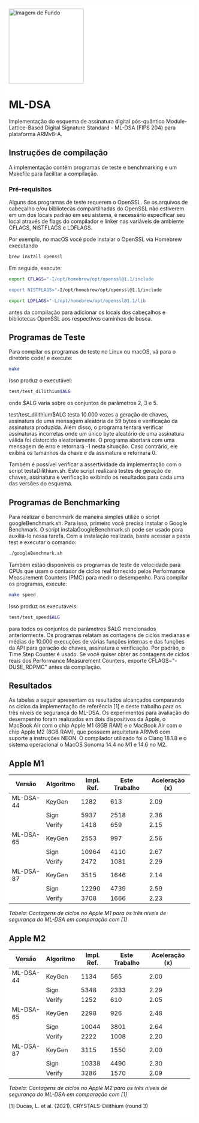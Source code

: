 <div style="background-color: white; padding: 10px; display: inline-block;">

<img src="https://github.com/user-attachments/assets/214dfa1b-5536-4cdc-9df4-acef1aff5e7f" alt="Imagem de Fundo" width="200" height="auto">

# ML-DSA

Implementação do esquema de assinatura digital pós-quântico Module-Lattice-Based Digital Signature Standard - ML-DSA (FIPS 204) para plataforma ARMv8-A.

## Instruções de compilação
A implementação contêm programas de teste e benchmarking e um Makefile para facilitar a compilação.

### Pré-requisitos

Alguns dos programas de teste requerem o OpenSSL. Se os arquivos de cabeçalho e/ou bibliotecas compartilhadas do OpenSSL não estiverem em um dos locais padrão em seu sistema, é necessário especificar seu local através de flags do compilador e linker nas variáveis de ambiente CFLAGS, NISTFLAGS e LDFLAGS.

Por exemplo, no macOS você pode instalar o OpenSSL via Homebrew executando

```sh 
brew install openssl
```

Em seguida, execute:

```sh
export CFLAGS="-I/opt/homebrew/opt/openssl@1.1/include

export NISTFLAGS="-I/opt/homebrew/opt/openssl@1.1/include

export LDFLAGS="-L/opt/homebrew/opt/openssl@1.1/lib
```

antes da compilação para adicionar os locais dos cabeçalhos e bibliotecas OpenSSL aos respectivos caminhos de busca.

## Programas de Teste
Para compilar os programas de teste no Linux ou macOS, vá para o diretório code/ e execute:

```sh
make
```

Isso produz o executável:

```sh
test/test_dilithium$ALG
```

onde $ALG varia sobre os conjuntos de parâmetros 2, 3 e 5.

test/test_dilithium$ALG testa 10.000 vezes a geração de chaves, assinatura de uma mensagem aleatória de 59 bytes e verificação da assinatura produzida. Além disso, o programa tentará verificar assinaturas incorretas onde um único byte aleatório de uma assinatura válida foi distorcido aleatoriamente. O programa abortará com uma mensagem de erro e retornará -1 nesta situação. Caso contrário, ele exibirá os tamanhos da chave e da assinatura e retornará 0.

Também é possível verificar a assertividade da implementação com o script testaDilithium.sh. Este script realizará testes de geração de chaves, assinatura e verificação exibindo os resultados para cada uma das versões do esquema.

## Programas de Benchmarking

Para realizar o benchmark de maneira simples utilize o script googleBenchmark.sh. Para isso, primeiro você precisa instalar o Google Benchmark. O script instalaGoogleBenchmark.sh pode ser usado para auxiliá-lo nessa tarefa. Com a instalação realizada, basta acessar a pasta test e executar o comando:

```sh
./googleBenchmark.sh
```

Também estão disponíveis os programas de teste de velocidade para CPUs que usam o contador de ciclos real fornecido pelos Performance Measurement Counters (PMC) para medir o desempenho. Para compilar os programas, execute:

```sh
make speed
```

Isso produz os executáveis:

```sh
test/test_speed$ALG
```

para todos os conjuntos de parâmetros $ALG mencionados anteriormente. Os programas relatam as contagens de ciclos medianas e médias de 10.000 execuções de várias funções internas e das funções da API para geração de chaves, assinatura e verificação. Por padrão, o Time Step Counter é usado. Se você quiser obter as contagens de ciclos reais dos Performance Measurement Counters, exporte CFLAGS="-DUSE_RDPMC" antes da compilação.

## Resultados
As tabelas a seguir apresentam os resultados alcançados comparando os ciclos da implementação de referência [1] e deste trabalho para os três níveis de segurança do ML-DSA. Os experimentos para avaliação do desempenho foram realizados em dois dispositivos da Apple, o MacBook Air com o chip Apple M1 (8GB RAM) e o MacBook Air com o chip Apple M2 (8GB RAM), que possuem arquitetura ARMv8 com suporte a instruções NEON. O compilador utilizado foi o Clang 18.1.8 e o sistema operacional o MacOS Sonoma 14.4 no M1 e 14.6 no M2.

## Apple M1

| Versão     | Algoritmo | Impl. Ref. | Este Trabalho | Aceleração (x) |
|------------|-----------|------------|---------------|----------------|
| ML-DSA-44  | KeyGen    | 1282       | 613           | 2.09           |
|            | Sign      | 5937       | 2518          | 2.36           |
|            | Verify    | 1418       | 659           | 2.15           |
| ML-DSA-65  | KeyGen    | 2553       | 997           | 2.56           |
|            | Sign      | 10964      | 4110          | 2.67           |
|            | Verify    | 2472       | 1081          | 2.29           |
| ML-DSA-87  | KeyGen    | 3515       | 1646          | 2.14           |
|            | Sign      | 12290      | 4739          | 2.59           |
|            | Verify    | 3708       | 1666          | 2.23           |

*Tabela: Contagens de ciclos no Apple M1 para os três níveis de segurança do ML-DSA em comparação com [1]*

## Apple M2

| Versão     | Algoritmo | Impl. Ref. | Este Trabalho | Aceleração (x) |
|------------|-----------|------------|---------------|----------------|
| ML-DSA-44  | KeyGen    | 1134       | 565           | 2.00           |
|            | Sign      | 5348       | 2333          | 2.29           |
|            | Verify    | 1252       | 610           | 2.05           |
| ML-DSA-65  | KeyGen    | 2298       | 926           | 2.48           |
|            | Sign      | 10044      | 3801          | 2.64           |
|            | Verify    | 2222       | 1008          | 2.20           |
| ML-DSA-87  | KeyGen    | 3115       | 1550          | 2.00           |
|            | Sign      | 10338      | 4490          | 2.30           |
|            | Verify    | 3286       | 1570          | 2.09           |


*Tabela: Contagens de ciclos no Apple M2 para os três níveis de segurança do ML-DSA em comparação com [1]*


[1] Ducas, L. et al. (2021). CRYSTALS-Dilithium (round 3)
</div>
